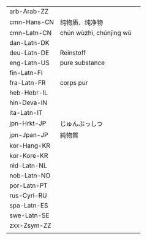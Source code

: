 | | | |
|-|-|-|
| arb-Arab-ZZ |  |  |
| cmn-Hans-CN | 纯物质、纯净物 |  |
| cmn-Latn-CN | chún wùzhì, chúnjìng wù |  |
| dan-Latn-DK |  |  |
| deu-Latn-DE | Reinstoff |  |
| eng-Latn-US | pure substance |  |
| fin-Latn-FI |  |  |
| fra-Latn-FR | corps pur |  |
| heb-Hebr-IL |  |  |
| hin-Deva-IN |  |  |
| ita-Latn-IT |  |  |
| jpn-Hrkt-JP | じゅんぶっしつ |  |
| jpn-Jpan-JP | 純物質 |  |
| kor-Hang-KR |  |  |
| kor-Kore-KR |  |  |
| nld-Latn-NL |  |  |
| nob-Latn-NO |  |  |
| por-Latn-PT |  |  |
| rus-Cyrl-RU |  |  |
| spa-Latn-ES |  |  |
| swe-Latn-SE |  |  |
| zxx-Zsym-ZZ |  |  |
|  |  |  |